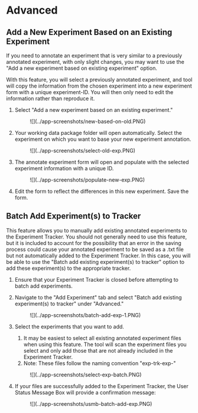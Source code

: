 # Advanced

## Add a New Experiment Based on an Existing Experiment

If you need to annotate an experiment that is very similar to a previously annotated experiment, with only slight changes, you may want to use the "Add a new experiment based on existing experiment" option. 

With this feature, you will select a previously annotated experiment, and tool will copy the information from the chosen experiment into a new experiment form with a unique experiment-ID. You will then only need to edit the information rather than reproduce it.

1. Select "Add a new experiment based on an existing experiment."

    <figure markdown>
        ![](../app-screenshots/new-based-on-old.PNG)
        <figcaption></figcaption>
    </figure>

2. Your working data package folder will open automatically. Select the experiment on which you want to base your new experiment annotation. 

    <figure markdown>
        ![](../app-screenshots/select-old-exp.PNG)
        <figcaption></figcaption>
    </figure>

3. The annotate experiment form will open and populate with the selected experiment information with a unique ID.

    <figure markdown>
        ![](../app-screenshots/populate-new-exp.PNG)
        <figcaption></figcaption>
    </figure>

4. Edit the form to reflect the differences in this new experiment. Save the form.

## Batch Add Experiment(s) to Tracker

This feature allows you to manually add existing annotated experiments to the Experiment Tracker. You should not generally need to use this feature, but it is included to account for the possibility that an error in the saving process could cause your annotated experiment to be saved as a .txt file but not automatically added to the Experiment Tracker. In this case, you will be able to use the "Batch add existing experiment(s) to tracker" option to add these experiment(s) to the appropriate tracker.

1. Ensure that your Experiment Tracker is closed before attempting to batch add experiments.
1. Navigate to the "Add Experiment" tab and select "Batch add existing experiment(s) to tracker" under "Advanced."

    <figure markdown>
        ![](../app-screenshots/batch-add-exp-1.PNG)
        <figcaption></figcaption>
    </figure>

3. Select the experiments that you want to add.
    1. It may be easiest to select all existing annotated experiment files when using this feature. The tool will scan the experiment files you select and only add those that are not already included in the Experiment Tracker.
    2. Note: These files follow the naming convention "exp-trk-exp-"

    <figure markdown>
        ![](../app-screenshots/select-exp-batch.PNG)
        <figcaption></figcaption>
    </figure>

4. If your files are successfully added to the Experiment Tracker, the User Status Message Box will provide a confirmation message:

    <figure markdown>
        ![](../app-screenshots/usmb-batch-add-exp.PNG)
        <figcaption></figcaption>
    </figure>